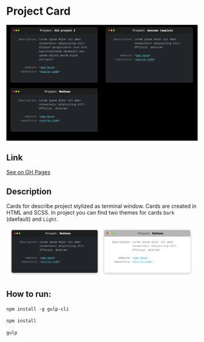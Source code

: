 # Project Card

![card in action](SS/example.png)

## Link 

[See on GH Pages](https://dawid93.github.io/ProjectCard/)

## Description

Cards for describe project stylized as terminal window. Cards are created in HTML and SCSS. In project you can find two themes for cards `Dark` (daefault) and `Light`.

![card themes](SS/themes.png)

## How to run:
`npm install -g gulp-cli`

`npm install`

`gulp`
